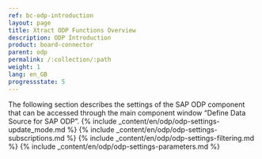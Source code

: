 ```yaml
---
ref: bc-odp-introduction
layout: page
title: Xtract ODP Functions Overview
description: ODP Introduction
product: board-connector
parent: odp
permalink: /:collection/:path
weight: 1
lang: en_GB
progressstate: 5
---
```


The following section describes the settings of the SAP ODP component that can be accessed through the main component window “Define Data Source for SAP ODP”.
{% include _content/en/odp/odp-settings-update_mode.md %} 
{% include _content/en/odp/odp-settings-subscriptions.md %}
{% include _content/en/odp/odp-settings-filtering.md %} 
{% include _content/en/odp/odp-settings-parameters.md %}